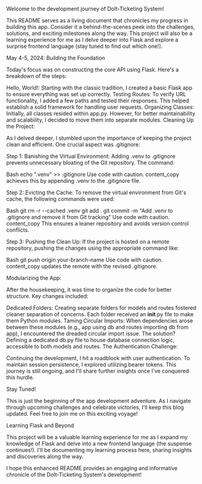 Welcome to the development journey of DoIt-Ticketing System!

This README serves as a living document that chronicles my progress in building this app. Consider it a behind-the-scenes peek into the challenges, solutions, and exciting milestones along the way.  This project will also be a learning experience for me as I delve deeper into Flask and explore a surprise frontend language (stay tuned to find out which one!).

May 4-5, 2024: Building the Foundation

Today's focus was on constructing the core API using Flask. Here's a breakdown of the steps:

Hello, World!: Starting with the classic tradition, I created a basic Flask app to ensure everything was set up correctly.
Testing Routes: To verify URL functionality, I added a few paths and tested their responses. This helped establish a solid framework for handling user requests.
Organizing Classes: Initially, all classes resided within app.py. However, for better maintainability and scalability, I decided to move them into separate modules.
Cleaning Up the Project:

As I delved deeper, I stumbled upon the importance of keeping the project clean and efficient. One crucial aspect was .gitignore:

Step 1: Banishing the Virtual Environment: Adding .venv to .gitignore prevents unnecessary bloating of the Git repository. The command:

Bash
echo ".venv" >> .gitignore
Use code with caution.
content_copy
achieves this by appending .venv to the .gitignore file.

Step 2: Evicting the Cache: To remove the virtual environment from Git's cache, the following commands were used:

Bash
git rm -r --cached .venv
git add .
git commit -m "Add .venv to .gitignore and remove it from Git tracking"
Use code with caution.
content_copy
This ensures a leaner repository and avoids version control conflicts.

Step 3: Pushing the Clean Up: If the project is hosted on a remote repository, pushing the changes using the appropriate command like:

Bash
git push origin your-branch-name
Use code with caution.
content_copy
updates the remote with the revised .gitignore.

Modularizing the App:

After the housekeeping, it was time to organize the code for better structure. Key changes included:

Dedicated Folders: Creating separate folders for models and routes fostered cleaner separation of concerns. Each folder received an __init__.py file to make them Python modules.
Taming Circular Imports: When dependencies arose between these modules (e.g., app using db and routes importing db from app), I encountered the dreaded circular import issue. The solution? Defining a dedicated db.py file to house database connection logic, accessible to both models and routes.
The Authentication Challenge:

Continuing the development, I hit a roadblock with user authentication. To maintain session persistence, I explored utilizing bearer tokens. This journey is still ongoing, and I'll share further insights once I've conquered this hurdle.

Stay Tuned!

This is just the beginning of the app development adventure. As I navigate through upcoming challenges and celebrate victories, I'll keep this blog updated. Feel free to join me on this exciting voyage!

Learning Flask and Beyond

This project will be a valuable learning experience for me as I expand my knowledge of Flask and delve into a new frontend language (the suspense continues!). I'll be documenting my learning process here, sharing insights and discoveries along the way.

I hope this enhanced README provides an engaging and informative chronicle of the DoIt-Ticketing System's development!
